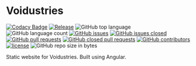 # Voidustries

[![Codacy Badge](https://app.codacy.com/project/badge/Grade/d6398e04f79540db888a2503643a8773)](https://www.codacy.com/gh/Voidustries/Voidustries.github.io/dashboard?utm_source=github.com&amp;utm_medium=referral&amp;utm_content=Voidustries/Voidustries.github.io&amp;utm_campaign=Badge_Grade)
[![Release](https://github.com/Voidustries/Voidustries.github.io/actions/workflows/build-deploy.yml/badge.svg)](https://github.com/Voidustries/Voidustries.github.io/actions/workflows/build-deploy.yml)
![GitHub top language](https://img.shields.io/github/languages/top/voidustries/voidustries.github.io)
![GitHub language count](https://img.shields.io/github/languages/count/voidustries/voidustries.github.io)
[![GitHub issues](https://img.shields.io/github/issues-raw/voidustries/Voidustries.github.io.svg)](https://github.com/Voidustries/Voidustries.github.io/issues)
[![GitHub issues closed](https://img.shields.io/github/issues-closed-raw/voidustries/Voidustries.github.io.svg)](https://github.com/Voidustries/Voidustries.github.io/issues)
[![GitHub pull requests](https://img.shields.io/github/issues-pr-raw/voidustries/Voidustries.github.io.svg)](https://github.com/Voidustries/Voidustries.github.io/pulls)
[![GitHub closed pull requests](https://img.shields.io/github/issues-pr-closed-raw/voidustries/Voidustries.github.io.svg)](https://github.com/Voidustries/Voidustries.github.io/pulls)
[![GitHub contributors](https://img.shields.io/github/contributors/voidustries/Voidustries.github.io.svg)](https://github.com/Voidustries/Voidustries.github.io/graphs/contributors)
[![license](https://img.shields.io/github/license/voidustries/Voidustries.github.io.svg)](https://github.com/Voidustries/Voidustries.github.io/blob/master/LICENSE)
![GitHub repo size in bytes](https://img.shields.io/github/repo-size/voidustries/Voidustries.github.io.svg)

Static website for Voidustries. Built using Angular.
